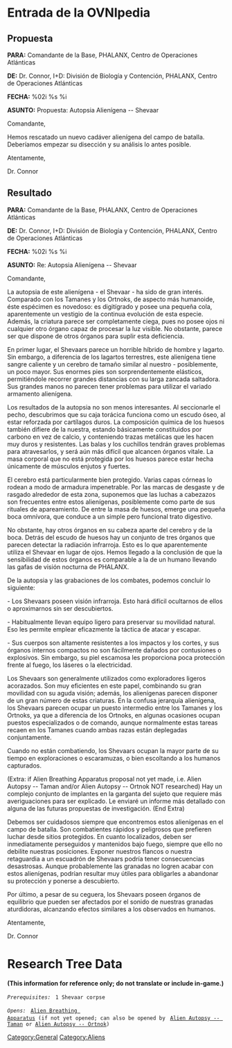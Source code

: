 # Entrada de la OVNIpedia

## Propuesta

**PARA:** Comandante de la Base, PHALANX, Centro de Operaciones
Atlánticas

**DE:** Dr. Connor, I+D: División de Biología y Contención, PHALANX,
Centro de Operaciones Atlánticas

**FECHA:** %02i %s %i

**ASUNTO:** Propuesta: Autopsia Alienígena -- Shevaar

Comandante,

Hemos rescatado un nuevo cadáver alienígena del campo de batalla.
Deberíamos empezar su disección y su análisis lo antes posible.

Atentamente,

Dr. Connor

## Resultado

**PARA:** Comandante de la Base, PHALANX, Centro de Operaciones
Atlánticas

**DE:** Dr. Connor, I+D: División de Biología y Contención, PHALANX,
Centro de Operaciones Atlánticas

**FECHA:** %02i %s %i

**ASUNTO:** Re: Autopsia Alienígena -- Shevaar

Comandante,

La autopsia de este alienígena - el Shevaar - ha sido de gran interés.
Comparado con los Tamanes y los Ortnoks, de aspecto más humanoide, éste
espécimen es novedoso: es digitígrado y posee una pequeña cola,
aparentemente un vestigio de la continua evolución de esta especie.
Además, la criatura parece ser completamente ciega, pues no posee ojos
ni cualquier otro órgano capaz de procesar la luz visible. No obstante,
parece ser que dispone de otros órganos para suplir esta deficiencia.

En primer lugar, el Shevaars parece un horrible híbrido de hombre y
lagarto. Sin embargo, a diferencia de los lagartos terrestres, este
alienígena tiene sangre caliente y un cerebro de tamaño similar al
nuestro - posiblemente, un poco mayor. Sus enormes pies son
sorprendentemente elásticos, permitiéndole recorrer grandes distancias
con su larga zancada saltadora. Sus grandes manos no parecen tener
problemas para utilizar el variado armamento alienígena.

Los resultados de la autopsia no son menos interesantes. Al seccionarle
el pecho, descubrimos que su caja torácica funciona como un escudo óseo,
al estar reforzada por cartílagos duros. La composición química de los
huesos también difiere de la nuestra, estando básicamente constituidos
por carbono en vez de calcio, y conteniendo trazas metálicas que les
hacen muy duros y resistentes. Las balas y los cuchillos tendrán graves
problemas para atravesarlos, y será aún más difícil que alcancen órganos
vitale. La masa corporal que no está protegida por los huesos parece
estar hecha únicamente de músculos enjutos y fuertes.

El cerebro está particularmente bien protegido. Varias capas córneas lo
rodean a modo de armadura impenetrable. Por las marcas de desgaste y de
rasgado alrededor de esta zona, suponemos que las luchas a cabezazos son
frecuentes entre estos alienígenas, posiblemente como parte de sus
rituales de apareamiento. De entre la masa de huesos, emerge una pequeña
boca omnívora, que conduce a un simple pero funcional trato digestivo.

No obstante, hay otros órganos en su cabeza aparte del cerebro y de la
boca. Detrás del escudo de huesos hay un conjunto de tres órganos que
parecen detectar la radiación infrarroja. Esto es lo que aparentemente
utiliza el Shevaar en lugar de ojos. Hemos llegado a la conclusión de
que la sensibilidad de estos órganos es comparable a la de un humano
llevando las gafas de visión nocturna de PHALANX.

De la autopsia y las grabaciones de los combates, podemos concluir lo
siguiente:

\- Los Shevaars poseen visión infrarroja. Esto hará difícil ocultarnos
de ellos o aproximarnos sin ser descubiertos.

\- Habitualmente llevan equipo ligero para preservar su movilidad
natural. Eso les permite emplear eficazmente la táctica de atacar y
escapar.

\- Sus cuerpos son altamente resistentes a los impactos y los cortes, y
sus órganos internos compactos no son fácilmente dañados por contusiones
o explosivos. Sin embargo, su piel escamosa les proporciona poca
protección frente al fuego, los láseres o la electricidad.

Los Shevaars son generalmente utilizados como exploradores ligeros
acorazados. Son muy eficientes en este papel, combinando su gran
movilidad con su aguda visión; además, los alienígenas parecen disponer
de un gran número de estas criaturas. En la confusa jerarquía
alienígena, los Shevaars parecen ocupar un puesto intermedio entre los
Tamanes y los Ortnoks, ya que a diferencia de los Ortnoks, en algunas
ocasiones ocupan puestos especializados o de comando, aunque normalmente
estas tareas recaen en los Tamanes cuando ambas razas están deplegadas
conjuntamente.

Cuando no están combatiendo, los Shevaars ocupan la mayor parte de su
tiempo en exploraciones o escaramuzas, o bien escoltando a los humanos
capturados.

(Extra: if Alien Breathing Apparatus proposal not yet made, i.e. Alien
Autopsy -- Taman and/or Alien Autopsy -- Ortnok NOT researched) Hay un
complejo conjunto de implantes en la garganta del sujeto que requiere
más averiguaciones para ser explicado. Le enviaré un informe más
detallado con alguna de las futuras propuestas de investigación. (End
Extra)

Debemos ser cuidadosos siempre que encontremos estos alienígenas en el
campo de batalla. Son combatientes rápidos y peligrosos que prefieren
luchar desde sitios protegidos. En cuanto localizados, deben ser
inmediatamente perseguidos y mantenidos bajo fuego, siempre que ello no
debilite nuestras posiciones. Exponer nuestros flancos o nuestra
retaguardia a un escuadrón de Shevaars podría tener consecuencias
desastrosas. Aunque probablemente las granadas no logren acabar con
estos alienígenas, podrían resultar muy útiles para obligarles a
abandonar su protección y ponerse a descubierto.

Por último, a pesar de su ceguera, los Shevaars poseen órganos de
equilibrio que pueden ser afectados por el sonido de nuestras granadas
aturdidoras, alcanzando efectos similares a los observados en humanos.

Atentamente,

Dr. Connor

# Research Tree Data

**(This information for reference only; do not translate or include
in-game.)**

*`Prerequisites:`*
` 1 Shevaar corpse`

*`Opens:`*
` `[`Alien Breathing Apparatus`](Research/Alien_Breathing_Apparatus "wikilink")` (if not yet opened; can also be opened by`
` `[`Alien Autopsy -- Taman`](Aliens/Taman "wikilink")` or `[`Alien Autopsy -- Ortnok`](Aliens/Ortnok "wikilink")`)`

[Category:General](Category:General "wikilink")
[Category:Aliens](Category:Aliens "wikilink")